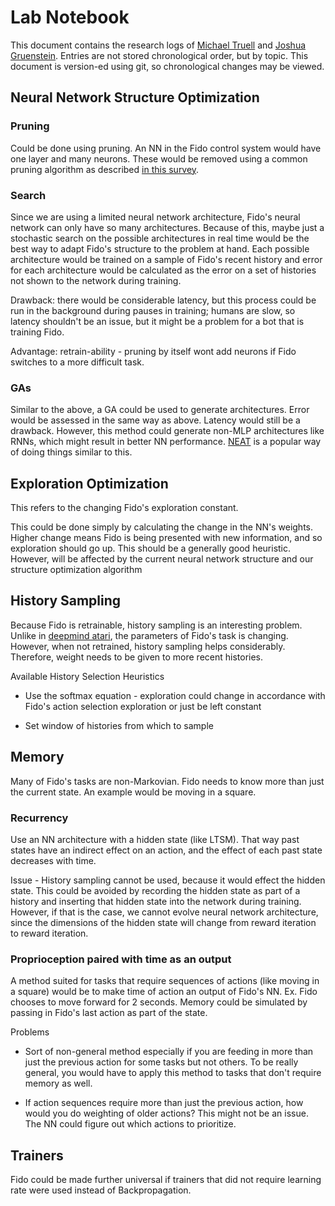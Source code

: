 # Lab Notebook

This document contains the research logs of [Michael Truell](https://github.com/truell20) and [Joshua Gruenstein](https://github.com/joshuagruenstein).
Entries are not stored chronological order, but by topic.
This document is version-ed using git, so chronological changes may be viewed.

## Neural Network Structure Optimization

### Pruning

Could be done using pruning.
An NN in the Fido control system would have one layer and many neurons.
These would be removed using a common pruning algorithm as described
[in this survey](http://axon.cs.byu.edu/~martinez/classes/678/Papers/Reed_PruningSurvey.pdf).

### Search

Since we are using a limited neural network architecture,
Fido's neural network can only have so many architectures.
Because of this,
maybe just a stochastic search on the possible architectures in real time
would be the best way to adapt Fido's structure to the problem at hand.
Each possible architecture would be trained on a sample of Fido's recent history
and error for each architecture would be calculated as the error
on a set of histories not shown to the network during training.

Drawback: there would be considerable latency,
but this process could be run in the background during pauses in training;
humans are slow, so latency shouldn't be an issue,
but it might be a problem for a bot that is training Fido.

Advantage: retrain-ability -
pruning by itself wont add neurons if Fido switches to a more difficult task.

### GAs

Similar to the above, a GA could be used to generate architectures.
Error would be assessed in the same way as above.
Latency would still be a drawback.
However, this method could generate non-MLP architectures like RNNs,
which might result in better NN performance.
[NEAT](http://nn.cs.utexas.edu/downloads/papers/stanley.ec02.pdf)
is a popular way of doing things similar to this.

## Exploration Optimization

This refers to the changing Fido's exploration constant.

This could be done simply by calculating the change in the NN's weights.
Higher change means Fido is being presented with new information,
and so exploration should go up.
This should be a generally good heuristic.
However, will be affected by the current neural network structure
and our structure optimization algorithm

## History Sampling

Because Fido is retrainable, history sampling is an interesting problem.
Unlike in [deepmind atari](https://www.cs.toronto.edu/~vmnih/docs/dqn.pdf),
the parameters of Fido's task is changing.
However, when not retrained, history sampling helps considerably.
Therefore, weight needs to be given to more recent histories.

Available History Selection Heuristics

-   Use the softmax equation -
exploration could change in accordance with Fido's action selection exploration
or just be left constant

-   Set window of histories from which to sample

## Memory

Many of Fido's tasks are non-Markovian.
Fido needs to know more than just the current state.
An example would be moving in a square.

### Recurrency

Use an NN architecture with a hidden state (like LTSM).
That way past states have an indirect effect on an action,
and the effect of each past state decreases with time.

Issue -
History sampling cannot be used, because it would effect the hidden state.
This could be avoided by recording the hidden state as part of a history
and inserting that hidden state into the network during training.
However, if that is the case, we cannot evolve neural network architecture,
since the dimensions of the hidden state will change
from reward iteration to reward iteration.

### Proprioception paired with time as an output

A method suited for tasks that require sequences of actions
(like moving in a square)
would be to make time of action an output of Fido's NN.
Ex. Fido chooses to move forward for 2 seconds.
Memory could be simulated by passing in Fido's last action as part of the state.

Problems

-   Sort of non-general method
especially if you are feeding in more than just the previous action
for some tasks but not others.
To be really general, you would have to apply this method
to tasks that don't require memory as well.

-   If action sequences require more than just the previous action,
how would you do weighting of older actions?
This might not be an issue.
The NN could figure out which actions to prioritize.

## Trainers

Fido could be made further universal
if trainers that did not require learning rate were used
instead of Backpropagation.
